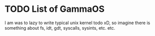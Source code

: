 <h1>TODO List of GammaOS</h1>

<p>I am was to lazy to write typical unix kernel todo xD, so imagine there is something about fs, idt, gdt, syscalls, sysints, etc. etc.</p>